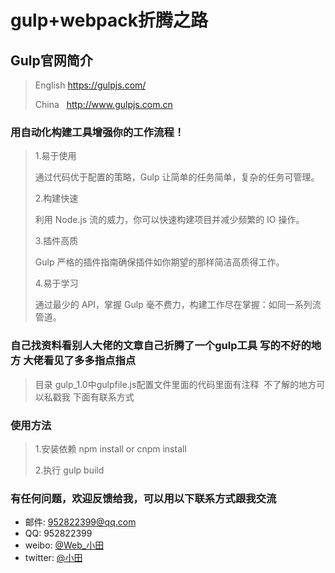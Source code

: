 # gulp+webpack折腾之路

## Gulp官网简介

>English https://gulpjs.com/
>
>China   http://www.gulpjs.com.cn

### 用自动化构建工具增强你的工作流程！


>1.易于使用
>
>通过代码优于配置的策略，Gulp 让简单的任务简单，复杂的任务可管理。
>
>2.构建快速
>
>利用 Node.js 流的威力，你可以快速构建项目并减少频繁的 IO 操作。
>
>3.插件高质
>
>Gulp 严格的插件指南确保插件如你期望的那样简洁高质得工作。
>
>4.易于学习
>
>通过最少的 API，掌握 Gulp 毫不费力，构建工作尽在掌握：如同一系列流管道。

### 自己找资料看别人大佬的文章自己折腾了一个gulp工具 写的不好的地方 大佬看见了多多指点指点


>目录 gulp_1.0中gulpfile.js配置文件里面的代码里面有注释  不了解的地方可以私戳我 下面有联系方式

### 使用方法
>1.安装依赖 npm install   or   cnpm install 
>
>2.执行    gulp build   

### 有任何问题，欢迎反馈给我，可以用以下联系方式跟我交流

* 邮件: 952822399@qq.com
* QQ: 952822399
* weibo: [@Web_小田](http://weibo.com/)
* twitter: [@小田](http://twitter.com/)
